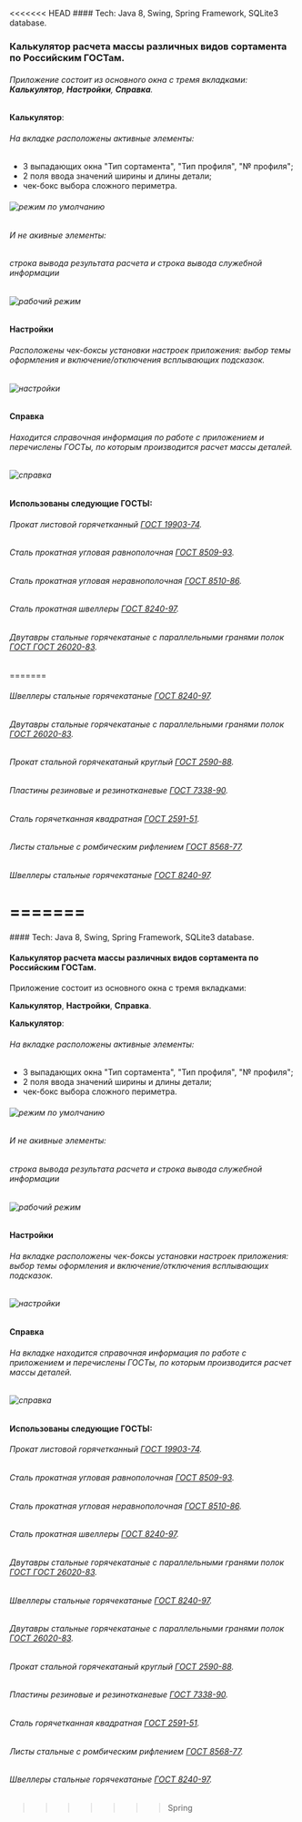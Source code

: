 <<<<<<< HEAD
﻿#### Tech: Java 8, Swing, Spring Framework, SQLite3 database.

### Калькулятор расчета массы различных видов сортамента по Российским ГОСТам.
###### Приложение состоит из основного окна с тремя вкладками: **Калькулятор**, **Настройки**, **Справка**.

**Калькулятор**:
###### На вкладке расположены активные элементы:
- 3 выпадающих окна "Тип сортамента", "Тип профиля", "№ профиля";
- 2 поля ввода значений ширины и длины детали;
- чек-бокс выбора сложного периметра.
###### ![режим по умолчанию](https://github.com/SergeyLyashko/IndustrialCalculator/blob/master/src/screenshots/default_dark.jpg?raw=true)
###### И не акивные элементы:
###### строка вывода результата расчета и строка вывода служебной информации
###### ![рабочий режим](https://github.com/SergeyLyashko/IndustrialCalculator/blob/master/src/screenshots/work_1.jpg?raw=true)

**Настройки**
###### Расположены чек-боксы установки настроек приложения: выбор темы оформления и включение/отключения всплывающих подсказок.
###### ![настройки](https://github.com/SergeyLyashko/IndustrialCalculator/blob/master/src/screenshots/settings.jpg?raw=true)

**Справка**
###### Находится справочная информация по работе с приложением и перечислены ГОСТы, по которым производится расчет массы деталей.
###### ![справка](https://github.com/SergeyLyashko/IndustrialCalculator/blob/master/src/screenshots/info_dark.jpg?raw=true)

#### Использованы следующие ГОСТЫ:
###### Прокат листовой горячетканный [ГОСТ 19903-74](http://docs.cntd.ru/document/1200001025).
###### Сталь прокатная угловая равнополочная [ГОСТ 8509-93](http://docs.cntd.ru/document/1200001025).
###### Сталь прокатная угловая неравнополочная [ГОСТ 8510-86](http://docs.cntd.ru/document/1200001023).
###### Сталь прокатная швеллеры [ГОСТ 8240-97](http://docs.cntd.ru/document/1200019824).
###### Двутавры стальные горячекатаные с параллельными гранями полок [ГОСТ ГОСТ 26020-83](http://docs.cntd.ru/document/901711178).
=======
###### Швеллеры стальные горячекатаные [ГОСТ 8240-97](http://docs.cntd.ru/document/1200019824).
###### Двутавры стальные горячекатаные с параллельными гранями полок [ГОСТ 26020-83](http://docs.cntd.ru/document/901711178).

###### Прокат стальной горячекатаный круглый [ГОСТ 2590-88](http://docs.cntd.ru/document/1200004404).
###### Пластины резиновые и резинотканевые [ГОСТ 7338-90](http://docs.cntd.ru/document/1200005719).
###### Сталь горячетканная квадратная [ГОСТ 2591-51](http://docs.cntd.ru/document/1200109199).
###### Листы стальные с ромбическим рифлением [ГОСТ 8568-77](http://docs.cntd.ru/document/1200005122).

###### Швеллеры стальные горячекатаные [ГОСТ 8240-97](http://docs.cntd.ru/document/gost-8240-97).
=======
=======
﻿#### Tech: Java 8, Swing, Spring Framework, SQLite3 database.

#### Калькулятор расчета массы различных видов сортамента по Российским ГОСТам.
Приложение состоит из основного окна с тремя вкладками:

**Калькулятор**, **Настройки**, **Справка**.

**Калькулятор**:
###### На вкладке расположены активные элементы:
- 3 выпадающих окна "Тип сортамента", "Тип профиля", "№ профиля";
- 2 поля ввода значений ширины и длины детали;
- чек-бокс выбора сложного периметра.
###### ![режим по умолчанию](https://github.com/SergeyLyashko/IndustrialCalculator/blob/master/src/screenshots/default_dark.jpg?raw=true)
###### И не акивные элементы:
###### строка вывода результата расчета и строка вывода служебной информации
###### ![рабочий режим](https://github.com/SergeyLyashko/IndustrialCalculator/blob/master/src/screenshots/work_1.jpg?raw=true)

**Настройки**
###### На вкладке расположены чек-боксы установки настроек приложения: выбор темы оформления и включение/отключения всплывающих подсказок.
###### ![настройки](https://github.com/SergeyLyashko/IndustrialCalculator/blob/master/src/screenshots/settings.jpg?raw=true)

**Справка**
###### На вкладке находится справочная информация по работе с приложением и перечислены ГОСТы, по которым производится расчет массы деталей.
###### ![справка](https://github.com/SergeyLyashko/IndustrialCalculator/blob/master/src/screenshots/info_dark.jpg?raw=true)

#### Использованы следующие ГОСТЫ:
###### Прокат листовой горячетканный [ГОСТ 19903-74](http://docs.cntd.ru/document/1200001025).
###### Сталь прокатная угловая равнополочная [ГОСТ 8509-93](http://docs.cntd.ru/document/1200001025).
###### Сталь прокатная угловая неравнополочная [ГОСТ 8510-86](http://docs.cntd.ru/document/1200001023).
###### Сталь прокатная швеллеры [ГОСТ 8240-97](http://docs.cntd.ru/document/1200019824).
###### Двутавры стальные горячекатаные с параллельными гранями полок [ГОСТ ГОСТ 26020-83](http://docs.cntd.ru/document/901711178).
###### Швеллеры стальные горячекатаные [ГОСТ 8240-97](http://docs.cntd.ru/document/1200019824).
###### Двутавры стальные горячекатаные с параллельными гранями полок [ГОСТ 26020-83](http://docs.cntd.ru/document/901711178).
###### Прокат стальной горячекатаный круглый [ГОСТ 2590-88](http://docs.cntd.ru/document/1200004404).
###### Пластины резиновые и резинотканевые [ГОСТ 7338-90](http://docs.cntd.ru/document/1200005719).
###### Сталь горячетканная квадратная [ГОСТ 2591-51](http://docs.cntd.ru/document/1200109199).
###### Листы стальные с ромбическим рифлением [ГОСТ 8568-77](http://docs.cntd.ru/document/1200005122).
###### Швеллеры стальные горячекатаные [ГОСТ 8240-97](http://docs.cntd.ru/document/gost-8240-97).
>>>>>>> Spring
